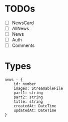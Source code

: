 # TODOs

- [ ] NewsCard
- [ ] AllNews
- [ ] News
- [ ] Auth
- [ ] Comments

# Types
    news - {
        id: number
        images: StreamableFile
        part1: string
        part2: string
        title: string
        createdAt: DateTime
        updatedAt: DateTime
    }